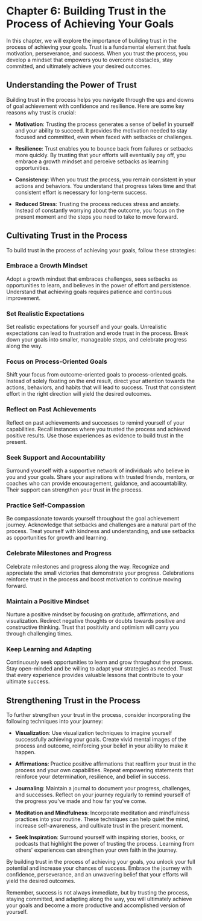 Chapter 6: Building Trust in the Process of Achieving Your Goals
================================================================

In this chapter, we will explore the importance of building trust in the process of achieving your goals. Trust is a fundamental element that fuels motivation, perseverance, and success. When you trust the process, you develop a mindset that empowers you to overcome obstacles, stay committed, and ultimately achieve your desired outcomes.

Understanding the Power of Trust
--------------------------------

Building trust in the process helps you navigate through the ups and downs of goal achievement with confidence and resilience. Here are some key reasons why trust is crucial:

* **Motivation**: Trusting the process generates a sense of belief in yourself and your ability to succeed. It provides the motivation needed to stay focused and committed, even when faced with setbacks or challenges.

* **Resilience**: Trust enables you to bounce back from failures or setbacks more quickly. By trusting that your efforts will eventually pay off, you embrace a growth mindset and perceive setbacks as learning opportunities.

* **Consistency**: When you trust the process, you remain consistent in your actions and behaviors. You understand that progress takes time and that consistent effort is necessary for long-term success.

* **Reduced Stress**: Trusting the process reduces stress and anxiety. Instead of constantly worrying about the outcome, you focus on the present moment and the steps you need to take to move forward.

Cultivating Trust in the Process
--------------------------------

To build trust in the process of achieving your goals, follow these strategies:

### Embrace a Growth Mindset

Adopt a growth mindset that embraces challenges, sees setbacks as opportunities to learn, and believes in the power of effort and persistence. Understand that achieving goals requires patience and continuous improvement.

### Set Realistic Expectations

Set realistic expectations for yourself and your goals. Unrealistic expectations can lead to frustration and erode trust in the process. Break down your goals into smaller, manageable steps, and celebrate progress along the way.

### Focus on Process-Oriented Goals

Shift your focus from outcome-oriented goals to process-oriented goals. Instead of solely fixating on the end result, direct your attention towards the actions, behaviors, and habits that will lead to success. Trust that consistent effort in the right direction will yield the desired outcomes.

### Reflect on Past Achievements

Reflect on past achievements and successes to remind yourself of your capabilities. Recall instances where you trusted the process and achieved positive results. Use those experiences as evidence to build trust in the present.

### Seek Support and Accountability

Surround yourself with a supportive network of individuals who believe in you and your goals. Share your aspirations with trusted friends, mentors, or coaches who can provide encouragement, guidance, and accountability. Their support can strengthen your trust in the process.

### Practice Self-Compassion

Be compassionate towards yourself throughout the goal achievement journey. Acknowledge that setbacks and challenges are a natural part of the process. Treat yourself with kindness and understanding, and use setbacks as opportunities for growth and learning.

### Celebrate Milestones and Progress

Celebrate milestones and progress along the way. Recognize and appreciate the small victories that demonstrate your progress. Celebrations reinforce trust in the process and boost motivation to continue moving forward.

### Maintain a Positive Mindset

Nurture a positive mindset by focusing on gratitude, affirmations, and visualization. Redirect negative thoughts or doubts towards positive and constructive thinking. Trust that positivity and optimism will carry you through challenging times.

### Keep Learning and Adapting

Continuously seek opportunities to learn and grow throughout the process. Stay open-minded and be willing to adapt your strategies as needed. Trust that every experience provides valuable lessons that contribute to your ultimate success.

Strengthening Trust in the Process
----------------------------------

To further strengthen your trust in the process, consider incorporating the following techniques into your journey:

* **Visualization**: Use visualization techniques to imagine yourself successfully achieving your goals. Create vivid mental images of the process and outcome, reinforcing your belief in your ability to make it happen.

* **Affirmations**: Practice positive affirmations that reaffirm your trust in the process and your own capabilities. Repeat empowering statements that reinforce your determination, resilience, and belief in success.

* **Journaling**: Maintain a journal to document your progress, challenges, and successes. Reflect on your journey regularly to remind yourself of the progress you've made and how far you've come.

* **Meditation and Mindfulness**: Incorporate meditation and mindfulness practices into your routine. These techniques can help quiet the mind, increase self-awareness, and cultivate trust in the present moment.

* **Seek Inspiration**: Surround yourself with inspiring stories, books, or podcasts that highlight the power of trusting the process. Learning from others' experiences can strengthen your own faith in the journey.

By building trust in the process of achieving your goals, you unlock your full potential and increase your chances of success. Embrace the journey with confidence, perseverance, and an unwavering belief that your efforts will yield the desired outcomes.

Remember, success is not always immediate, but by trusting the process, staying committed, and adapting along the way, you will ultimately achieve your goals and become a more productive and accomplished version of yourself.
